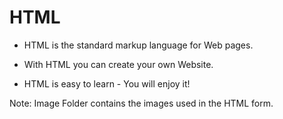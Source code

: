 # HTML

* HTML is the standard markup language for Web pages.

* With HTML you can create your own Website.

* HTML is easy to learn - You will enjoy it!


Note: 
Image Folder contains the images used in the HTML form.
